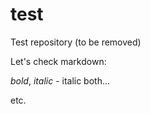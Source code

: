 test
====

Test repository (to be removed)

Let's check markdown:

*bold*, _italic_ - italic both...

etc.

